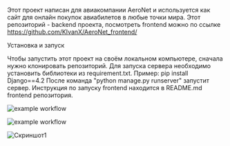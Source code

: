
Этот проект написан для авиакомпании AeroNet и используется как сайт 
для онлайн покупок авиабилетов в любые точки мира.
Этот репозиторий - backend проекта, посмотреть frontend можно по ссылке 
https://github.com/KIvanX/AeroNet_frontend/

Установка и запуск

Чтобы запустить этот проект на своём локальном компьютере, сначала нужно клонировать репозиторий.
Для запуска сервера необходимо установить библиотеки из requirement.txt.
Пример: pip install Django==4.2
После команда "python manage.py runserver" запустит сервер.
Инструкция по запуску frontend находится в README.md frontend репозитория.

![example workflow](https://github.com/KIvanX/AeroNet/tree/master/static/build.svg)

![example workflow](https://github.com/KIvanX/AeroNet/tree/master/static/coverage.svg)

![Скриншот1](https://github.com/KIvanX/AeroNet/tree/master/static/screenshot.png)
